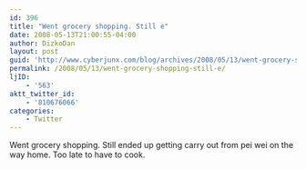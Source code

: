 ```yaml
---
id: 396
title: "Went grocery shopping. Still e"
date: 2008-05-13T21:00:55-04:00
author: DizkoDan
layout: post
guid: 'http://www.cyberjunx.com/blog/archives/2008/05/13/went-grocery-shopping-still-e/'
permalink: /2008/05/13/went-grocery-shopping-still-e/
ljID:
    - '563'
aktt_twitter_id:
    - '810676066'
categories:
    - Twitter
---
```


Went grocery shopping. Still ended up getting carry out from pei wei on the way home. Too late to have to cook.